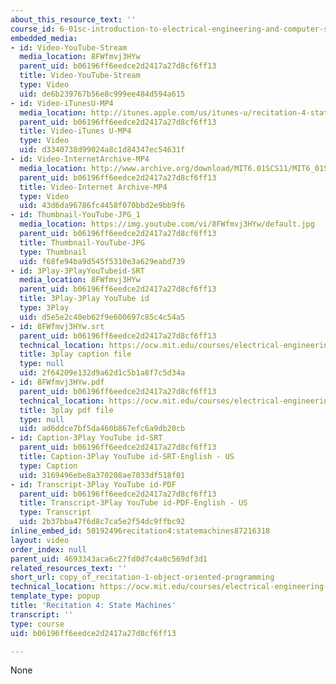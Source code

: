 ```yaml
---
about_this_resource_text: ''
course_id: 6-01sc-introduction-to-electrical-engineering-and-computer-science-i-spring-2011
embedded_media:
- id: Video-YouTube-Stream
  media_location: 8FWfmvj3HYw
  parent_uid: b06196ff6eedce2d2417a27d8cf6ff13
  title: Video-YouTube-Stream
  type: Video
  uid: de6b239767b56e8c999ee484d594a615
- id: Video-iTunesU-MP4
  media_location: http://itunes.apple.com/us/itunes-u/recitation-4-state-machines/id490181666?i=108667955
  parent_uid: b06196ff6eedce2d2417a27d8cf6ff13
  title: Video-iTunes U-MP4
  type: Video
  uid: d3340738d99024a8c1d84347ec54631f
- id: Video-InternetArchive-MP4
  media_location: http://www.archive.org/download/MIT6.01SCS11/MIT6_01SC_rec4_300k.mp4
  parent_uid: b06196ff6eedce2d2417a27d8cf6ff13
  title: Video-Internet Archive-MP4
  type: Video
  uid: 43d6da96786fc4458f070bbd2e9bb9f6
- id: Thumbnail-YouTube-JPG_1
  media_location: https://img.youtube.com/vi/8FWfmvj3HYw/default.jpg
  parent_uid: b06196ff6eedce2d2417a27d8cf6ff13
  title: Thumbnail-YouTube-JPG
  type: Thumbnail
  uid: f68fe94ba9d545f5310e3a629eabd739
- id: 3Play-3PlayYouTubeid-SRT
  media_location: 8FWfmvj3HYw
  parent_uid: b06196ff6eedce2d2417a27d8cf6ff13
  title: 3Play-3Play YouTube id
  type: 3Play
  uid: d5e5e2c40eb62f9e600697c85c4c54a5
- id: 8FWfmvj3HYw.srt
  parent_uid: b06196ff6eedce2d2417a27d8cf6ff13
  technical_location: https://ocw.mit.edu/courses/electrical-engineering-and-computer-science/6-01sc-introduction-to-electrical-engineering-and-computer-science-i-spring-2011/resource-index/copy_of_recitation-1-object-oriented-programming/8FWfmvj3HYw.srt
  title: 3play caption file
  type: null
  uid: 2f64209e132d9a62d1c5b1a8f7c5d34a
- id: 8FWfmvj3HYw.pdf
  parent_uid: b06196ff6eedce2d2417a27d8cf6ff13
  technical_location: https://ocw.mit.edu/courses/electrical-engineering-and-computer-science/6-01sc-introduction-to-electrical-engineering-and-computer-science-i-spring-2011/resource-index/copy_of_recitation-1-object-oriented-programming/8FWfmvj3HYw.pdf
  title: 3play pdf file
  type: null
  uid: ad6ddce7bf5da460b867efc6a9db20cb
- id: Caption-3Play YouTube id-SRT
  parent_uid: b06196ff6eedce2d2417a27d8cf6ff13
  title: Caption-3Play YouTube id-SRT-English - US
  type: Caption
  uid: 3169496ebe8a370208ae7033df518f01
- id: Transcript-3Play YouTube id-PDF
  parent_uid: b06196ff6eedce2d2417a27d8cf6ff13
  title: Transcript-3Play YouTube id-PDF-English - US
  type: Transcript
  uid: 2b37bba47f6d8c7ca5e2f54dc9ffbc92
inline_embed_id: 50192496recitation4:statemachines87216318
layout: video
order_index: null
parent_uid: 4693343aca6c27fd0d7c4a0c569df3d1
related_resources_text: ''
short_url: copy_of_recitation-1-object-oriented-programming
technical_location: https://ocw.mit.edu/courses/electrical-engineering-and-computer-science/6-01sc-introduction-to-electrical-engineering-and-computer-science-i-spring-2011/resource-index/copy_of_recitation-1-object-oriented-programming
template_type: popup
title: 'Recitation 4: State Machines'
transcript: ''
type: course
uid: b06196ff6eedce2d2417a27d8cf6ff13

---
```

None